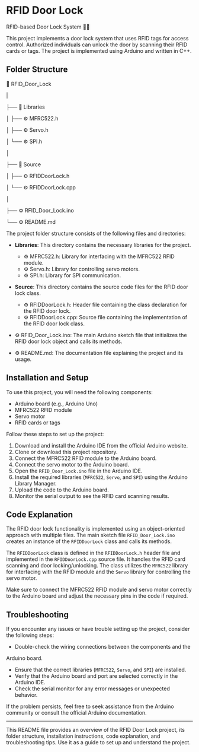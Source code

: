 # RFID Door Lock
RFID-based Door Lock System 🔐🚪

This project implements a door lock system that uses RFID tags for access control. Authorized individuals can unlock the door by scanning their RFID cards or tags. The project is implemented using Arduino and written in C++.

## Folder Structure

📂 RFID_Door_Lock
   
   |
   
   ├── 📂 Libraries
   
   │     ├── ⚙️ MFRC522.h
   
   │     ├── ⚙️ Servo.h
   
   │     └── ⚙️ SPI.h
   
   │   
   
   ├── 📂 Source
   
   │     ├── ⚙️ RFIDDoorLock.h
   
   │     └── ⚙️ RFIDDoorLock.cpp
   
   │   
   
   ├── ⚙️ RFID_Door_Lock.ino
   
   └── ⚙️ README.md

The project folder structure consists of the following files and directories:

- **Libraries**: This directory contains the necessary libraries for the project.
  - ⚙️ MFRC522.h: Library for interfacing with the MFRC522 RFID module.
  - ⚙️ Servo.h: Library for controlling servo motors.
  - ⚙️ SPI.h: Library for SPI communication.
  
- **Source**: This directory contains the source code files for the RFID door lock class.
  - ⚙️ RFIDDoorLock.h: Header file containing the class declaration for the RFID door lock.
  - ⚙️ RFIDDoorLock.cpp: Source file containing the implementation of the RFID door lock class.
  
- ⚙️ RFID_Door_Lock.ino: The main Arduino sketch file that initializes the RFID door lock object and calls its methods.

- ⚙️ README.md: The documentation file explaining the project and its usage.

## Installation and Setup

To use this project, you will need the following components:

- Arduino board (e.g., Arduino Uno)
- MFRC522 RFID module
- Servo motor
- RFID cards or tags

Follow these steps to set up the project:

1. Download and install the Arduino IDE from the official Arduino website.
2. Clone or download this project repository.
3. Connect the MFRC522 RFID module to the Arduino board.
4. Connect the servo motor to the Arduino board.
5. Open the `RFID_Door_Lock.ino` file in the Arduino IDE.
6. Install the required libraries (`MFRC522`, `Servo`, and `SPI`) using the Arduino Library Manager.
7. Upload the code to the Arduino board.
8. Monitor the serial output to see the RFID card scanning results.

## Code Explanation

The RFID door lock functionality is implemented using an object-oriented approach with multiple files. The main sketch file `RFID_Door_Lock.ino` creates an instance of the `RFIDDoorLock` class and calls its methods.

The `RFIDDoorLock` class is defined in the `RFIDDoorLock.h` header file and implemented in the `RFIDDoorLock.cpp` source file. It handles the RFID card scanning and door locking/unlocking. The class utilizes the `MFRC522` library for interfacing with the RFID module and the `Servo` library for controlling the servo motor.

Make sure to connect the MFRC522 RFID module and servo motor correctly to the Arduino board and adjust the necessary pins in the code if required.

## Troubleshooting

If you encounter any issues or have trouble setting up the project, consider the following steps:

- Double-check the wiring connections between the components and the

 Arduino board.
- Ensure that the correct libraries (`MFRC522`, `Servo`, and `SPI`) are installed.
- Verify that the Arduino board and port are selected correctly in the Arduino IDE.
- Check the serial monitor for any error messages or unexpected behavior.

If the problem persists, feel free to seek assistance from the Arduino community or consult the official Arduino documentation.

---

This README file provides an overview of the RFID Door Lock project, its folder structure, installation instructions, code explanation, and troubleshooting tips. Use it as a guide to set up and understand the project.
